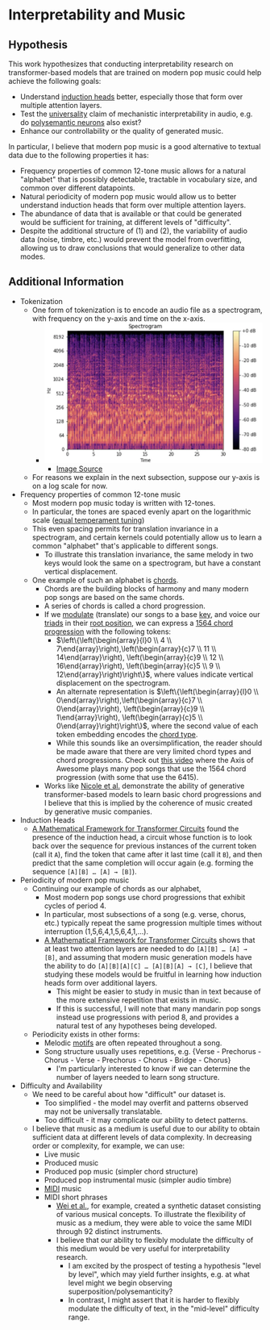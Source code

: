 # Interpretability and Music 

## Hypothesis

This work hypothesizes that conducting interpretability research on transformer-based models that are trained on modern pop music could help achieve the following goals:
- Understand [induction heads](https://transformer-circuits.pub/2022/in-context-learning-and-induction-heads/index.html) better, especially those that form over multiple attention layers. 
- Test the [universality](https://distill.pub/2020/circuits/zoom-in/#claim-3) claim of mechanistic interpretability in audio, e.g. do [polysemantic neurons](https://transformer-circuits.pub/2022/toy_model/index.html) also exist?
- Enhance our controllability or the quality of generated music.  

In particular, I believe that modern pop music is a good alternative to textual data due to the following properties it has: 
- Frequency properties of common 12-tone music allows for a natural "alphabet" that is possibly detectable, tractable in vocabulary size, and common over different datapoints.
- Natural periodicity of modern pop music would allow us to better understand induction heads that form over multiple attention layers. 
- The abundance of data that is available or that could be generated would be sufficient for training, at different levels of "difficulty". 
- Despite the additional structure of (1) and (2), the variability of audio data (noise, timbre, etc.) would prevent the model from overfitting, allowing us to draw conclusions that would generalize to other data modes. 

## Additional Information

- Tokenization
  - One form of tokenization is to encode an audio file as a spectrogram, with frequency on the y-axis and time on the x-axis.
    - ![spectrogram.png](spectrogram.png)
      - [Image Source](https://medium.com/analytics-vidhya/understanding-the-mel-spectrogram-fca2afa2ce53)
  - For reasons we explain in the next subsection, suppose our y-axis is on a log scale for now. 
- Frequency properties of common 12-tone music
  - Most modern pop music today is written with 12-tones. 
  - In particular, the tones are spaced evenly apart on the logarithmic scale ([equal temperament tuning](https://en.wikipedia.org/wiki/12_equal_temperament))
  - This even spacing permits for translation invariance in a spectrogram, and certain kernels could potentially allow us to learn a common "alphabet" that's applicable to different songs. 
    - To illustrate this translation invariance, the same melody in two keys would look the same on a spectrogram, but have a constant vertical displacement.
  - One example of such an alphabet is [chords](https://en.wikipedia.org/wiki/Chord_(music)). 
    - Chords are the building blocks of harmony and many modern pop songs are based on the same chords. 
    - A series of chords is called a chord progression. 
    - If we [modulate](https://en.wikipedia.org/wiki/Modulation_(music)) (translate) our songs to a base [key](https://en.wikipedia.org/wiki/Key_(music)), and voice our [triads](https://en.wikipedia.org/wiki/Root_position) in their [root position](https://en.wikipedia.org/wiki/Root_position), we can express a [1564 chord progression](https://en.wikipedia.org/wiki/I–V–vi–IV_progression) with the following tokens:
      - $\left\{\left(\begin{array}{l}0 \\ 4 \\ 7\end{array}\right),\left(\begin{array}{c}7 \\ 11 \\ 14\end{array}\right), \left(\begin{array}{c}9 \\ 12 \\ 16\end{array}\right), \left(\begin{array}{c}5 \\ 9 \\ 12\end{array}\right)\right\}$, where values indicate vertical displacement on the spectrogram.
      - An alternate representation is $\left\{\left(\begin{array}{l}0 \\ 0\end{array}\right),\left(\begin{array}{c}7 \\ 0\end{array}\right), \left(\begin{array}{c}9 \\ 1\end{array}\right), \left(\begin{array}{c}5 \\ 0\end{array}\right)\right\}$, where the second value of each token embedding encodes the [chord type](https://en.wikipedia.org/wiki/List_of_chords).
      - While this sounds like an oversimplification, the reader should be made aware that there are very limited chord types and chord progressions. Check out [this video](https://www.youtube.com/watch?v=5pidokakU4I) where the Axis of Awesome plays many pop songs that use the 1564 chord progression (with some that use the 6415). 
    - Works like [Nicole et al.](https://static1.squarespace.com/static/545183b3e4b0f4d5bea12a07/t/65f5a10e913fd3573c476b80/1710596374217/Musicological_Interpretability_in_Generative_Transformers.pdf) demonstrate the ability of generative transformer-based models to learn basic chord progressions and I believe that this is implied by the coherence of music created by generative music companies. 
- Induction Heads
  - [A Mathematical Framework for Transformer Circuits](https://transformer-circuits.pub/2021/framework/index.html) found the presence of the induction head, a circuit whose function is to look back over the sequence for previous instances of the current token (call it `A`), find the token that came after it last time (call it `B`), and then predict that the same completion will occur again (e.g. forming the sequence `[A][B] … [A] → [B]`).
- Periodicity of modern pop music
  - Continuing our example of chords as our alphabet,
    - Most modern pop songs use chord progressions that exhibit cycles of period 4. 
    - In particular, most subsections of a song (e.g. verse, chorus, etc.) typically repeat the same progression multiple times without interruption (1,5,6,4,1,5,6,4,1,...). 
    - [A Mathematical Framework for Transformer Circuits](https://transformer-circuits.pub/2021/framework/index.html) shows that at least two attention layers are needed to do `[A][B] … [A] → [B]`, and assuming that modern music generation models have the ability to do `[A][B][A][C] … [A][B][A] → [C]`, I believe that studying these models would be fruitful in learning how induction heads form over additional layers. 
      - This might be easier to study in music than in text because of the more extensive repetition that exists in music.
      - If this is successful, I will note that many mandarin pop songs instead use progressions with period 8, and provides a natural test of any hypotheses being developed.
  - Periodicity exists in other forms:
    - Melodic [motifs](https://en.wikipedia.org/wiki/Motif_(music)) are often repeated throughout a song. 
    - Song structure usually uses repetitions, e.g. {Verse - Prechorus - Chorus - Verse - Prechorus - Chorus - Bridge - Chorus}
      - I'm particularly interested to know if we can determine the number of layers needed to learn song structure.
- Difficulty and Availability
  - We need to be careful about how "difficult" our dataset is. 
    - Too simplified - the model may overfit and patterns observed may not be universally translatable.
    - Too difficult - it may complicate our ability to detect patterns. 
  - I believe that music as a medium is useful due to our ability to obtain sufficient data at different levels of data complexity. In decreasing order or complexity, for example, we can use:
    - Live music
    - Produced music 
    - Produced pop music (simpler chord structure)
    - Produced pop instrumental music (simpler audio timbre)
    - [MIDI](https://en.wikipedia.org/wiki/MIDI) music
    - MIDI short phrases
      - [Wei et al.](https://arxiv.org/pdf/2410.00872), for example, created a synthetic dataset consisting of various musical concepts. To illustrate the flexibility of music as a medium, they were able to voice the same MIDI through 92 distinct instruments. 
      - I believe that our ability to flexibly modulate the difficulty of this medium would be very useful for interpretability research.
        - I am excited by the prospect of testing a hypothesis "level by level", which may yield further insights, e.g. at what level might we begin observing superposition/polysemanticity?
        - In contrast, I might assert that it is harder to flexibly modulate the difficulty of text, in the "mid-level" difficulty range. 